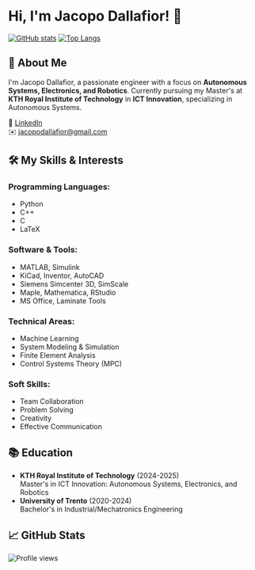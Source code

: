 # Hi, I'm Jacopo Dallafior! 👋

[![GitHub stats](https://github-readme-stats.vercel.app/api?username=jacopodallafior&show_icons=true&theme=radical)](https://github.com/jacopodallafior)
[![Top Langs](https://github-readme-stats.vercel.app/api/top-langs/?username=jacopodallafior&layout=compact)](https://github.com/jacopodallafior)

## 🚀 About Me
I'm Jacopo Dallafior, a passionate engineer with a focus on **Autonomous Systems, Electronics, and Robotics**. Currently pursuing my Master's at **KTH Royal Institute of Technology** in **ICT Innovation**, specializing in Autonomous Systems.

🔗 [LinkedIn](https://www.linkedin.com/in/jacopo-dallafior)  
✉️ jacopodallafior@gmail.com

## 🛠️ My Skills & Interests

### Programming Languages:
- Python
- C++
- C
- LaTeX

### Software & Tools:
- MATLAB, Simulink
- KiCad, Inventor, AutoCAD
- Siemens Simcenter 3D, SimScale
- Maple, Mathematica, RStudio
- MS Office, Laminate Tools

### Technical Areas:
- Machine Learning
- System Modeling & Simulation
- Finite Element Analysis
- Control Systems Theory (MPC)

### Soft Skills:
- Team Collaboration
- Problem Solving
- Creativity
- Effective Communication

## 📚 Education
- **KTH Royal Institute of Technology** (2024-2025)  
  Master's in ICT Innovation: Autonomous Systems, Electronics, and Robotics
- **University of Trento** (2020-2024)  
  Bachelor's in Industrial/Mechatronics Engineering



## 📈 GitHub Stats
![Profile views](https://gpvc.arturio.dev/Jacopo-Dallafior)


<!---
jacopodallafior/jacopodallafior is a ✨ special ✨ repository because its `README.md` (this file) appears on your GitHub profile.
You can click the Preview link to take a look at your changes.
--->
